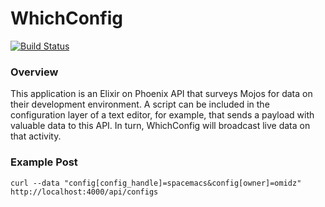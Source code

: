 # WhichConfig
[![Build Status](https://semaphoreci.com/api/v1/omid/which_config/branches/master/badge.svg)](https://semaphoreci.com/omid/which_config)
### Overview

This application is an Elixir on Phoenix API that surveys Mojos for data on their development environment. A script can be included in the configuration layer of a text editor, for example, that sends a payload with valuable data to this API. In turn, WhichConfig will broadcast live data on that activity. 

### Example Post

`curl --data "config[config_handle]=spacemacs&config[owner]=omidz" http://localhost:4000/api/configs`
